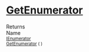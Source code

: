 # [GetEnumerator](./SequentialTransformPipeline-100663509.md)


Returns<img width=500/>Name
<br>
<sub>[IEnumerator](https://docs.microsoft.com/en-us/dotnet/api/System.Collections.IEnumerator)</sub><img width=500/><sub>[GetEnumerator](./SequentialTransformPipeline-100663509.md) (  )</sub><br>


